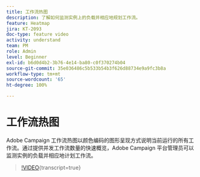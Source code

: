```yaml
---
title: 工作流热图
description: 了解如何监测实例上的负载并相应地规划工作流。
feature: Heatmap
jira: KT-2093
doc-type: feature video
activity: understand
team: PM
role: Admin
level: Beginner
exl-id: b6d0d4b2-3b76-4e14-ba80-c0f370274b04
source-git-commit: 35e036486c5b533b54b3f626d88734e9a9fc3b8a
workflow-type: tm+mt
source-wordcount: '65'
ht-degree: 100%

---
```


# 工作流热图

Adobe Campaign 工作流热图以颜色编码的图形呈现方式说明当前运行的所有工作流。通过提供并发工作流数量的快速概览，Adobe Campaign 平台管理员可以监测实例的负载并相应地计划工作流。

>[!VIDEO](https://video.tv.adobe.com/v/25558?quality=12&learn=on){transcript=true}
